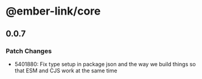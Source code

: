 # @ember-link/core

## 0.0.7

### Patch Changes

- 5401880: Fix type setup in package json and the way we build things so that ESM and CJS work at the same time
